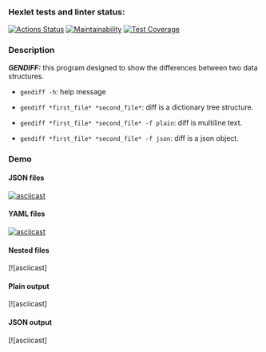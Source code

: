 ### Hexlet tests and linter status:
[![Actions Status](https://github.com/olegmarlat/python-project-50/actions/workflows/hexlet-check.yml/badge.svg)](https://github.com/olegmarlat/python-project-50/actions)
[![Maintainability](https://api.codeclimate.com/v1/badges/3746f37b938d760e3c51/maintainability)](https://codeclimate.com/github/olegmarlat/python-project-50/maintainability)
[![Test Coverage](https://api.codeclimate.com/v1/badges/3746f37b938d760e3c51/test_coverage)](https://codeclimate.com/github/olegmarlat/python-project-50/test_coverage)
### Description
**_GENDIFF:_** this program designed to show the differences between two data structures.

+ `gendiff -h`: help message

+ `gendiff *first_file* *second_file*`: diff is a dictionary tree structure. 

+ `gendiff *first_file* *second_file* -f plain`: diff is multiline text.

+ `gendiff *first_file* *second_file* -f json`: diff is a json object.
### Demo
#### JSON files
[![asciicast](https://asciinema.org/a/66uZxAMMgAlk0Zb93F4BDhHiH.svg)](https://asciinema.org/a/66uZxAMMgAlk0Zb93F4BDhHiH)
#### YAML files
[![asciicast](https://asciinema.org/a/ckJSfzpwjhsul06YmWBcv28LJ.svg)](https://asciinema.org/a/ckJSfzpwjhsul06YmWBcv28LJ)
#### Nested files
[![asciicast]
#### Plain output
[![asciicast]
#### JSON output
[![asciicast]

